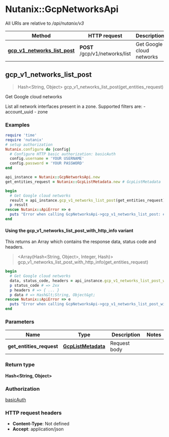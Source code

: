 # Nutanix::GcpNetworksApi

All URIs are relative to */api/nutanix/v3*

| Method | HTTP request | Description |
| ------ | ------------ | ----------- |
| [**gcp_v1_networks_list_post**](GcpNetworksApi.md#gcp_v1_networks_list_post) | **POST** /gcp/v1/networks/list | Get Google cloud networks |


## gcp_v1_networks_list_post

> Hash&lt;String, Object&gt; gcp_v1_networks_list_post(get_entities_request)

Get Google cloud networks

List all network interfaces present in a zone. Supported filters are: - account_uuid - zone 

### Examples

```ruby
require 'time'
require 'nutanix'
# setup authorization
Nutanix.configure do |config|
  # Configure HTTP basic authorization: basicAuth
  config.username = 'YOUR USERNAME'
  config.password = 'YOUR PASSWORD'
end

api_instance = Nutanix::GcpNetworksApi.new
get_entities_request = Nutanix::GcpListMetadata.new # GcpListMetadata | Request body

begin
  # Get Google cloud networks
  result = api_instance.gcp_v1_networks_list_post(get_entities_request)
  p result
rescue Nutanix::ApiError => e
  puts "Error when calling GcpNetworksApi->gcp_v1_networks_list_post: #{e}"
end
```

#### Using the gcp_v1_networks_list_post_with_http_info variant

This returns an Array which contains the response data, status code and headers.

> <Array(Hash&lt;String, Object&gt;, Integer, Hash)> gcp_v1_networks_list_post_with_http_info(get_entities_request)

```ruby
begin
  # Get Google cloud networks
  data, status_code, headers = api_instance.gcp_v1_networks_list_post_with_http_info(get_entities_request)
  p status_code # => 2xx
  p headers # => { ... }
  p data # => Hash&lt;String, Object&gt;
rescue Nutanix::ApiError => e
  puts "Error when calling GcpNetworksApi->gcp_v1_networks_list_post_with_http_info: #{e}"
end
```

### Parameters

| Name | Type | Description | Notes |
| ---- | ---- | ----------- | ----- |
| **get_entities_request** | [**GcpListMetadata**](GcpListMetadata.md) | Request body |  |

### Return type

**Hash&lt;String, Object&gt;**

### Authorization

[basicAuth](../README.md#basicAuth)

### HTTP request headers

- **Content-Type**: Not defined
- **Accept**: application/json

